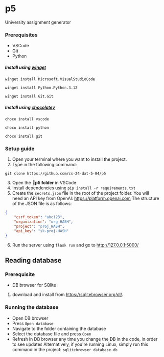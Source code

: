 # p5
University assignment generator
### Prerequisites
- VSCode
- Git
- Python
##### Install using [winget](https://www.microsoft.com/p/app-installer/9nblggh4nns1#activetab=pivot:overviewtab)
```
winget install Microsoft.VisualStudioCode
```
```
winget install Python.Python.3.12
```
```
winget install Git.Git
```

##### Install using [chocolatey](https://chocolatey.org/install)
```
choco install vscode
```
```
choco install python
```
```
choco install git
```

### Setup guide
1. Open your terminal where you want to install the project.
2. Type in the following command:
 ```git
 git clone https://github.com/cs-24-dat-5-04/p5
 ```
3. Open the **📁p5 folder** in VSCode
4. Install dependencies using `pip install -r requirements.txt`
5. Create the `secrets.json` file in the root of the project folder.
You will need an API key from OpenAI: https://platform.openai.com
The structure of the JSON file is as follows:
```json
{ 
    "csrf_token": "abc123",
    "organization": "org-HASH",
    "project": "proj_HASH",
    "api_key": "sk-proj-HASH"
}
```
6. Run the server using `flask run` and go to http://127.0.0.1:5000/

## Reading database
### Prerequisite
 - DB browser for SQlite
 1. download and install from https://sqlitebrowser.org/dl/.

### Running the database
 - Open DB browser
 - Press `Open database`
 - Navigate to the folder containing the database
 - Select the database file and press `Open`
 - Refresh in DB browser any time you change the DB in the code, in order to see updates
Alternatively, if you're running Linux, simply run this command in the project:
```sqlitebrowser database.db```

